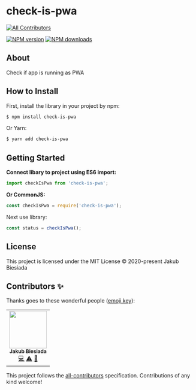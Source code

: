 # check-is-pwa
<!-- ALL-CONTRIBUTORS-BADGE:START - Do not remove or modify this section -->
[![All Contributors](https://img.shields.io/badge/all_contributors-1-orange.svg?style=flat-square)](#contributors-)
<!-- ALL-CONTRIBUTORS-BADGE:END -->

[![NPM version](http://img.shields.io/npm/v/check-is-pwa.svg?style=flat-square)](https://www.npmjs.com/package/check-is-pwa)
[![NPM downloads](http://img.shields.io/npm/dm/check-is-pwa.svg?style=flat-square)](https://www.npmjs.com/package/check-is-pwa)

## About

Check if app is running as PWA

## How to Install

First, install the library in your project by npm:

```sh
$ npm install check-is-pwa
```

Or Yarn:

```sh
$ yarn add check-is-pwa
```

## Getting Started

**Connect libary to project using ES6 import:**

```js
import checkIsPwa from 'check-is-pwa';
```

**Or CommonJS:**

```js
const checkIsPwa = require('check-is-pwa');
```

Next use library:

```js
const status = checkIsPwa();
```

## License

This project is licensed under the MIT License © 2020-present Jakub Biesiada

## Contributors ✨

Thanks goes to these wonderful people ([emoji key](https://allcontributors.org/docs/en/emoji-key)):

<!-- ALL-CONTRIBUTORS-LIST:START - Do not remove or modify this section -->
<!-- prettier-ignore-start -->
<!-- markdownlint-disable -->
<table>
  <tr>
    <td align="center"><a href="https://jb1905.github.io/portfolio/"><img src="https://avatars2.githubusercontent.com/u/28870390?v=4" width="100px;" alt=""/><br /><sub><b>Jakub Biesiada</b></sub></a><br /><a href="https://github.com/JB1905/check-is-pwa/commits?author=JB1905" title="Code">💻</a> <a href="https://github.com/JB1905/check-is-pwa/commits?author=JB1905" title="Tests">⚠️</a> <a href="https://github.com/JB1905/check-is-pwa/commits?author=JB1905" title="Documentation">📖</a></td>
  </tr>
</table>

<!-- markdownlint-enable -->
<!-- prettier-ignore-end -->
<!-- ALL-CONTRIBUTORS-LIST:END -->

This project follows the [all-contributors](https://github.com/all-contributors/all-contributors) specification. Contributions of any kind welcome!